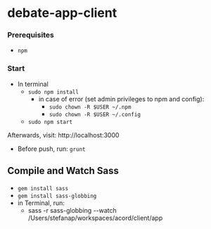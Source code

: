 # debate-app-client

### Prerequisites
- `npm`

### Start
- In terminal
    - `sudo npm install`
        - in case of error (set admin privileges to npm and config):
            - `sudo chown -R $USER ~/.npm`
            - `sudo chown -R $USER ~/.config`
    - `sudo npm start`

Afterwards, visit: http://localhost:3000

- Before push, run: `grunt`


## Compile and Watch Sass
- `gem install sass`
- `gem install sass-globbing`
- in Terminal, run:
    - sass -r sass-globbing --watch /Users/stefanap/workspaces/acord/client/app
